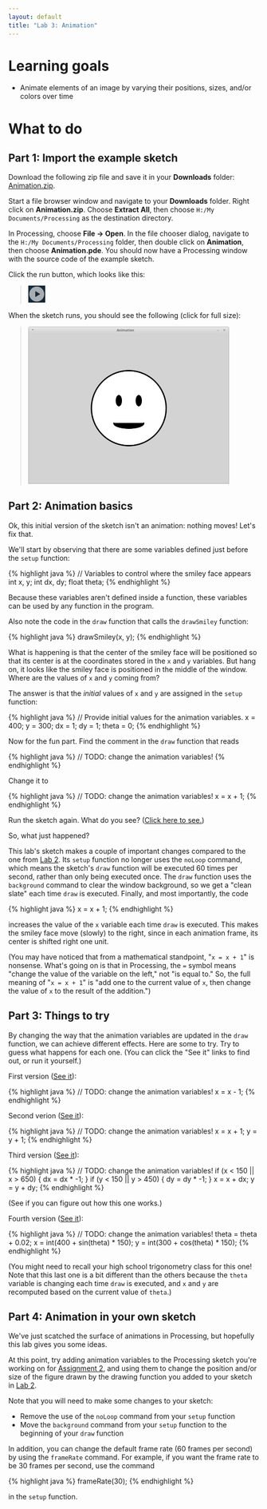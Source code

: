 ```yaml
---
layout: default
title: "Lab 3: Animation"
---
```


# Learning goals

* Animate elements of an image by varying their positions, sizes, and/or colors over time

# What to do

## Part 1: Import the example sketch

Download the following zip file and save it in your **Downloads** folder: [Animation.zip](Animation.zip).

Start a file browser window and navigate to your **Downloads** folder.  Right click on **Animation.zip**.  Choose **Extract All**, then choose `H:/My Documents/Processing` as the destination directory.

In Processing, choose **File &rarr; Open**.  In the file chooser dialog, navigate to the `H:/My Documents/Processing` folder, then double click on **Animation**, then choose **Animation.pde**.  You should now have a Processing window with the source code of the example sketch.

Click the run button, which looks like this:

> ![Run button](../img/runButton.png)

When the sketch runs, you should see the following (click for full size):

> <a href="../img/lab03/animationStart.png"><img alt="Smiley face" style="width: 403px;" src="../img/lab03/animationStart.png"></a>

## Part 2: Animation basics

Ok, this initial version of the sketch isn't an animation: nothing moves!  Let's fix that.

We'll start by observing that there are some variables defined just before the `setup` function:

{% highlight java %}
// Variables to control where the smiley face appears
int x, y;
int dx, dy;
float theta;
{% endhighlight %}

Because these variables aren't defined inside a function, these variables can be used by any function in the program.

Also note the code in the `draw` function that calls the `drawSmiley` function:

{% highlight java %}
drawSmiley(x, y);
{% endhighlight %}

What is happening is that the center of the smiley face will be positioned so that its center is at the coordinates stored in the `x` and `y` variables.  But hang on, it looks like the smiley face is positioned in the middle of the window.  Where are the values of `x` and `y` coming from?

The answer is that the *initial* values of `x` and `y` are assigned in the `setup` function:

{% highlight java %}
// Provide initial values for the animation variables.
x = 400;
y = 300;
dx = 1;
dy = 1;
theta = 0;
{% endhighlight %}

Now for the fun part.  Find the comment in the `draw` function that reads

{% highlight java %}
// TODO: change the animation variables!
{% endhighlight %}

Change it to

{% highlight java %}
// TODO: change the animation variables!
x = x + 1;
{% endhighlight %}

Run the sketch again.  What do you see?  ([Click here to see.](demo/lab03/anim1.html))

So, what just happened?

This lab's sketch makes a couple of important changes compared to the one from [Lab 2](lab02.html).  Its `setup` function no longer uses the `noLoop` command, which means the sketch's `draw` function will be executed 60 times per second, rather than only being executed once.  The `draw` function uses the `background` command to clear the window background, so we get a "clean slate" each time `draw` is executed.  Finally, and most importantly, the code

{% highlight java %}
x = x + 1;
{% endhighlight %}

increases the value of the `x` variable each time `draw` is executed.  This makes the smiley face move (slowly) to the right, since in each animation frame, its center is shifted right one unit.

(You may have noticed that from a mathematical standpoint, "`x = x + 1`" is nonsense.  What's going on is that in Processing, the `=` symbol means "change the value of the variable on the left," not "is equal to."  So, the full meaning of "`x = x + 1`" is "add one to the current value of `x`, then change the value of `x` to the result of the addition.")

## Part 3: Things to try

By changing the way that the animation variables are updated in the `draw` function, we can achieve different effects.  Here are some to try.  Try to guess what happens for each one.  (You can click the "See it" links to find out, or run it yourself.)

First version ([See it](demo/lab03/anim2.html)):

{% highlight java %}
// TODO: change the animation variables!
x = x - 1;
{% endhighlight %}

Second verion ([See it](demo/lab03/anim3.html)):

{% highlight java %}
// TODO: change the animation variables!
x = x + 1;
y = y + 1;
{% endhighlight %}

Third version ([See it](demo/lab03/anim4.html)):

{% highlight java %}
// TODO: change the animation variables!
if (x < 150 || x > 650) {
  dx = dx * -1;
}
if (y < 150 || y > 450) {
  dy = dy * -1;
}
x = x + dx;
y = y + dy;
{% endhighlight %}

(See if you can figure out how this one works.)

Fourth version ([See it](demo/lab03/anim5.html)):

{% highlight java %}
// TODO: change the animation variables!
theta = theta + 0.02;
x = int(400 + sin(theta) * 150);
y = int(300 + cos(theta) * 150);
{% endhighlight %}

(You might need to recall your high school trigonometry class for this one!  Note that this last one is a bit different than the others because the `theta` variable is changing each time `draw` is executed, and `x` and `y` are recomputed based on the current value of `theta`.)

## Part 4: Animation in your own sketch

We've just scatched the surface of animations in Processing, but hopefully this lab gives you some ideas.

At this point, try adding animation variables to the Processing sketch you're working on for [Assignment 2](../assign/assign02.html), and using them to change the position and/or size of the figure drawn by the drawing function you added to your sketch in [Lab 2](lab02.html).

Note that you will need to make some changes to your sketch:

* Remove the use of the `noLoop` command from your `setup` function
* Move the `background` command from your `setup` function to the beginning of your `draw` function

In addition, you can change the default frame rate (60 frames per second) by using the `frameRate` command.  For example, if you want the frame rate to be 30 frames per second, use the command

{% highlight java %}
frameRate(30);
{% endhighlight %}

in the `setup` function.
